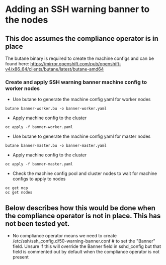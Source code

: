 # Adding an SSH warning banner to the nodes

## This doc assumes the compliance operator is in place

The butane binary is required to create the machine configs and can be found here:
https://mirror.openshift.com/pub/openshift-v4/x86_64/clients/butane/latest/butane-amd64

### Create and apply SSH warning banner machine config to worker nodes

- Use butane to generate the machine config yaml for worker nodes
```console
butane banner-worker.bu -o banner-worker.yaml
```

- Apply machine config to the cluster
```console
oc apply -f banner-worker.yaml
```

- Use butane to generate the machine config yaml for master nodes
```console
butane banner-master.bu -o banner-master.yaml
```

- Apply machine config to the cluster
```console
oc apply -f banner-master.yaml
```

- Check the machine config pool and cluster nodes to wait for machine configs to apply to nodes
```console
oc get mcp
oc get nodes
```

## Below describes how this would be done when the compliance operator is not in place. This has not been tested yet.

- No compliance operator means we need to create /etc/ssh/ssh_config.d/50-warning-banner.conf # to set the "Banner" field. Unsure if this will override the Banner field in sshd_config but that field is commented out by default when the compliance operator is not present
